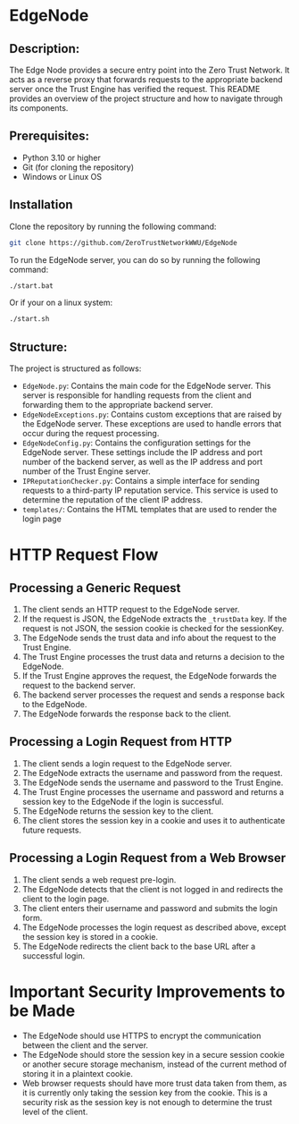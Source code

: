 # EdgeNode

## Description:
The Edge Node provides a secure entry point into the Zero Trust Network. It acts as a reverse proxy that forwards requests to the appropriate backend server once the Trust Engine has verified the request. This README provides an overview of the project structure and how to navigate through its components.

## Prerequisites:
- Python 3.10 or higher
- Git (for cloning the repository)
- Windows or Linux OS

## Installation
Clone the repository by running the following command:
```bash
git clone https://github.com/ZeroTrustNetworkWWU/EdgeNode
```

To run the EdgeNode server, you can do so by running the following command:
```bash
./start.bat
```

Or if your on a linux system:
```bash
./start.sh
```

## Structure:

The project is structured as follows:
- `EdgeNode.py`: Contains the main code for the EdgeNode server. This server is responsible for handling requests from the client and forwarding them to the appropriate backend server.
- `EdgeNodeExceptions.py`: Contains custom exceptions that are raised by the EdgeNode server. These exceptions are used to handle errors that occur during the request processing.
- `EdgeNodeConfig.py`: Contains the configuration settings for the EdgeNode server. These settings include the IP address and port number of the backend server, as well as the IP address and port number of the Trust Engine server.
- `IPReputationChecker.py`: Contains a simple interface for sending requests to a third-party IP reputation service. This service is used to determine the reputation of the client IP address.
- `templates/`: Contains the HTML templates that are used to render the login page

# HTTP Request Flow

## Processing a Generic Request

1. The client sends an HTTP request to the EdgeNode server.
2. If the request is JSON, the EdgeNode extracts the `_trustData` key. If the request is not JSON, the session cookie is checked for the sessionKey.
3. The EdgeNode sends the trust data and info about the request to the Trust Engine.
4. The Trust Engine processes the trust data and returns a decision to the EdgeNode.
5. If the Trust Engine approves the request, the EdgeNode forwards the request to the backend server.
6. The backend server processes the request and sends a response back to the EdgeNode.
7. The EdgeNode forwards the response back to the client.

## Processing a Login Request from HTTP

1. The client sends a login request to the EdgeNode server.
2. The EdgeNode extracts the username and password from the request.
3. The EdgeNode sends the username and password to the Trust Engine.
4. The Trust Engine processes the username and password and returns a session key to the EdgeNode if the login is successful.
5. The EdgeNode returns the session key to the client.
6. The client stores the session key in a cookie and uses it to authenticate future requests.

## Processing a Login Request from a Web Browser

1. The client sends a web request pre-login.
2. The EdgeNode detects that the client is not logged in and redirects the client to the login page.
3. The client enters their username and password and submits the login form.
4. The EdgeNode processes the login request as described above, except the session key is stored in a cookie.
5. The EdgeNode redirects the client back to the base URL after a successful login.

# Important Security Improvements to be Made

- The EdgeNode should use HTTPS to encrypt the communication between the client and the server.
- The EdgeNode should store the session key in a secure session cookie or another secure storage mechanism, instead of the current method of storing it in a plaintext cookie.
- Web browser requests should have more trust data taken from them, as it is currently only taking the session key from the cookie. This is a security risk as the session key is not enough to determine the trust level of the client.

